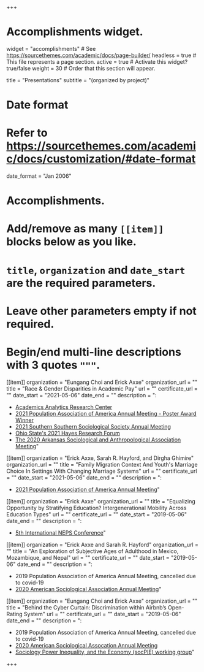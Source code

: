 +++
# Accomplishments widget.
widget = "accomplishments"  # See https://sourcethemes.com/academic/docs/page-builder/
headless = true  # This file represents a page section.
active = true  # Activate this widget? true/false
weight = 30  # Order that this section will appear.

title = "Presentations"
subtitle = "(organized by project)"

# Date format
#   Refer to https://sourcethemes.com/academic/docs/customization/#date-format
date_format = "Jan 2006"

# Accomplishments.
#   Add/remove as many `[[item]]` blocks below as you like.
#   `title`, `organization` and `date_start` are the required parameters.
#   Leave other parameters empty if not required.
#   Begin/end multi-line descriptions with 3 quotes `"""`.

[[item]]
  organization = "Eungang Choi and Erick Axxe"
  organization_url = ""
  title = "Race & Gender Disparities in Academic Pay"
  url = ""
  certificate_url = ""
  date_start = "2021-05-06"
  date_end = ""
  description = ":

  * [Academics Analytics Research Center](https://youtu.be/4jjbHm9wnSs)
  * [2021 Population Association of America Annual Meeting - Poster Award Winner](/updates/presentations/PAA2021_poster.pdf)
  * [2021 Southern Southern Sociological Society Annual Meeting](/updates/presentations/AcademicInequality_SSS_20210408.pdf)
  * [Ohio State's 2021 Hayes Research Forum](/updates/presentations/AcademicInequality_Hayes_20210408.pdf)
  * [The 2020 Arkansas Sociological and Anthropological Association Meeting](/updates/presentations/ArkConf_AxxeChoi_20201105.pdf)"

[[item]]
  organization = "Erick Axxe, Sarah R. Hayford, and Dirgha Ghimire"
  organization_url = ""
  title = "Family Migration Context And Youth's Marriage Choice In Settings With Changing Marriage Systems"
  url = ""
  certificate_url = ""
  date_start = "2021-05-06"
  date_end = ""
  description = ": 

  * [2021 Population Association of America Annual Meeting](/updates/presentations/PAA2021_Axxe_20210503.pdf)"


[[item]]
  organization = "Erick Axxe"
  organization_url = ""
  title = "Equalizing Opportunity by Stratifying Education? Intergenerational Mobility Across Education Types"
  url = ""
  certificate_url = ""
  date_start = "2019-05-06"
  date_end = ""
  description = ": 

  * [5th International NEPS Conference](/updates/presentations/NEPS_Axxe_20201204.pdf)"

[[item]]
  organization = "Erick Axxe and Sarah R. Hayford"
  organization_url = ""
  title = "An Exploration of Subjective Ages of Adulthood in Mexico, Mozambique, and Nepal"
  url = ""
  certificate_url = ""
  date_start = "2019-05-06"
  date_end = ""
  description = ": 

  * 2019 Population Association of America Annual Meeting, cancelled due to covid-19
  * [2020 American Sociological Association Annual Meeting](/updates/presentations/SubjAdult_ASA2020_Axxe_20200804.pdf)"

[[item]]
  organization = "Eungang Choi and Erick Axxe"
  organization_url = ""
  title = "Behind the Cyber Curtain: Discrimination within Airbnb’s Open-Rating System"
  url = ""
  certificate_url = ""
  date_start = "2019-05-06"
  date_end = ""
  description = ": 

  * 2019 Population Association of America Annual Meeting, cancelled due to covid-19
  * [2020 American Sociological Assocation Annual Meeting](/updates/presentations/ASA2020_AXXE_CHOI_Final.pdf)
  * [Sociology Power Inequality, and the Economy (socPIE) working group](/updates/presentations/Presentation_socPIE_AxxeChoi_20200410.pdf)"

+++